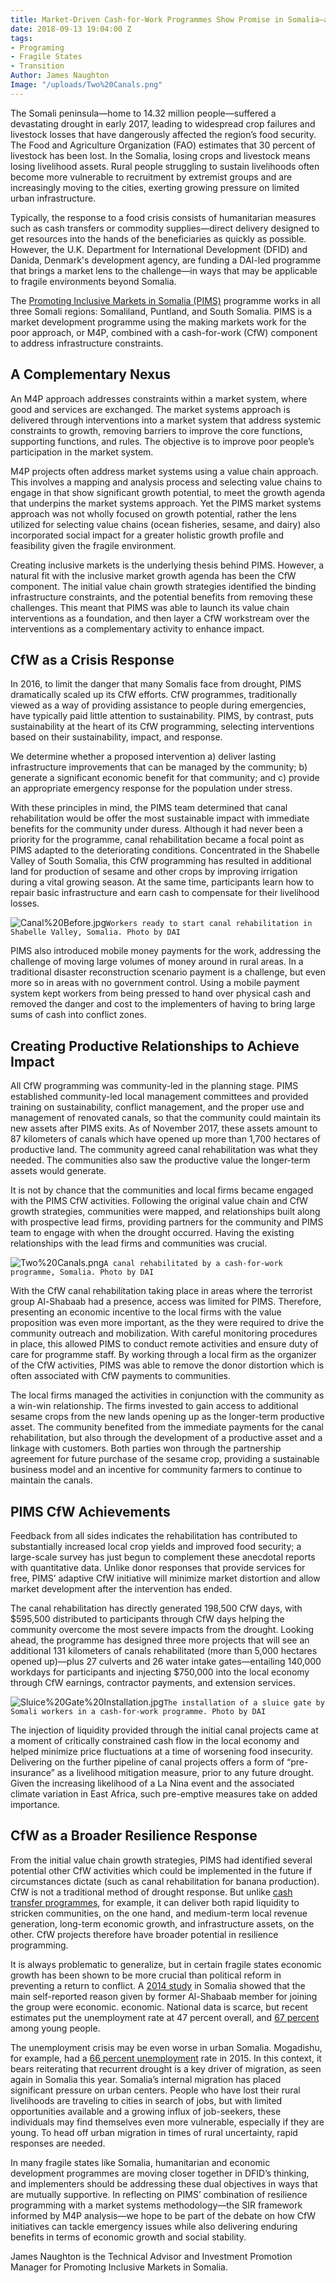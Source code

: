 ```yaml
---
title: Market-Driven Cash-for-Work Programmes Show Promise in Somalia—and Beyond?
date: 2018-09-13 19:04:00 Z
tags:
- Programing
- Fragile States
- Transition
Author: James Naughton
Image: "/uploads/Two%20Canals.png"
---
```


The Somali peninsula—home to 14.32 million people—suffered a devastating drought in early 2017, leading to widespread crop failures and livestock losses that have dangerously affected the region’s food security. The Food and Agriculture Organization (FAO) estimates that 30 percent of livestock has been lost. In the Somalia, losing crops and livestock means losing livelihood assets. Rural people struggling to sustain livelihoods often become more vulnerable to recruitment by extremist groups and are increasingly moving to the cities, exerting growing pressure on limited urban infrastructure.

Typically, the response to a food crisis consists of humanitarian measures such as cash transfers or commodity supplies—direct delivery designed to get resources into the hands of the beneficiaries as quickly as possible. However, the U.K. Department for International Development (DFID) and Danida, Denmark's development agency, are funding a DAI-led programme that brings a market lens to the challenge—in ways that may be applicable to fragile environments beyond Somalia.

<!--more-->

The [Promoting Inclusive Markets in Somalia (PIMS)](https://www.dai.com/our-work/projects/somalia-promoting-inclusive-markets-somalia) programme works in all three Somali regions: Somaliland, Puntland, and South Somalia. PIMS is a market development programme using the making markets work for the poor approach, or M4P, combined with a cash-for-work (CfW) component to address infrastructure constraints. 

## A Complementary Nexus

An M4P approach addresses constraints within a market system, where good and services are exchanged. The market systems approach is delivered through interventions into a market system that address systemic constraints to growth, removing barriers to improve the core functions, supporting functions, and rules. The objective is to improve poor people’s participation in the market system.

M4P projects often address market systems using a value chain approach. This involves a mapping and analysis process and selecting value chains to engage in that show significant growth potential, to meet the growth agenda that underpins the market systems approach. Yet the PIMS market systems approach was not wholly focused on growth potential, rather the lens utilized for selecting value chains (ocean fisheries, sesame, and dairy) also incorporated social impact for a greater holistic growth profile and feasibility given the fragile environment. 

Creating inclusive markets is the underlying thesis behind PIMS. However, a natural fit with the inclusive market growth agenda has been the CfW component. The initial value chain growth strategies identified the binding infrastructure constraints, and the potential benefits from removing these challenges. This meant that PIMS was able to launch its value chain interventions as a foundation, and then layer a CfW workstream over the interventions as a complementary activity to enhance impact. 

## CfW as a Crisis Response

In 2016, to limit the danger that many Somalis face from drought, PIMS dramatically scaled up its CfW efforts. CfW programmes, traditionally viewed as a way of providing assistance to people during emergencies, have typically paid little attention to sustainability. PIMS, by contrast, puts sustainability at the heart of its CfW programming, selecting interventions based on their sustainability, impact, and response.

We determine whether a proposed intervention a) deliver lasting infrastructure improvements that can be managed by the community; b) generate a significant economic benefit for that community; and c) provide an appropriate emergency response for the population under stress. 

With these principles in mind, the PIMS team determined that canal rehabilitation would be offer the most sustainable impact with immediate benefits for the community under duress. Although it had never been a priority for the programme, canal rehabilitation became a focal point as PIMS adapted to the deteriorating conditions. Concentrated in the Shabelle Valley of South Somalia, this CfW programming has resulted in additional land for production of sesame and other crops by improving irrigation during a vital growing season. At the same time, participants learn how to repair basic infrastructure and earn cash to compensate for their livelihood losses. 

![Canal%20Before.jpg](/uploads/Canal%20Before.jpg)`Workers ready to start canal rehabilitation in Shabelle Valley, Somalia. Photo by DAI`

PIMS also introduced mobile money payments for the work, addressing the challenge of moving large volumes of money around in rural areas. In a traditional disaster reconstruction scenario payment is a challenge, but even more so in areas with no government control. Using a mobile payment system kept workers from being pressed to hand over physical cash and removed the danger and cost to the implementers of having to bring large sums of cash into conflict zones. 

## Creating Productive Relationships to Achieve Impact

All CfW programming was community-led in the planning stage. PIMS established community-led local management committees and provided training on sustainability, conflict management, and the proper use and management of renovated canals, so that the community could maintain its new assets after PIMS exits. As of November 2017, these assets amount to 87 kilometers of canals which have opened up more than 1,700 hectares of productive land. The community agreed canal rehabilitation was what they needed. The communities also saw the productive value the longer-term assets would generate. 

It is not by chance that the communities and local firms became engaged with the PIMS CfW activities. Following the original value chain and CfW growth strategies, communities were mapped, and relationships built along with prospective lead firms, providing partners for the community and PIMS team to engage with when the drought occurred. Having the existing relationships with the lead firms and communities was crucial. 

![Two%20Canals.png](/uploads/Two%20Canals.png)`A canal rehabilitated by a cash-for-work programme, Somalia. Photo by DAI`

With the CfW canal rehabilitation taking place in areas where the terrorist group Al-Shabaab had a presence, access was limited for PIMS. Therefore, presenting an economic incentive to the local firms with the value proposition was even more important, as the they were required to drive the community outreach and mobilization. With careful monitoring procedures in place, this allowed PIMS to conduct remote activities and ensure duty of care for programme staff. By working through a local firm as the organizer of the CfW activities, PIMS was able to remove the donor distortion which is often associated with CfW payments to communities.

The local firms managed the activities in conjunction with the community as a win-win relationship. The firms invested to gain access to additional sesame crops from the new lands opening up as the longer-term productive asset. The community benefited from the immediate payments for the canal rehabilitation, but also through the development of a productive asset and a linkage with customers. Both parties won through the partnership agreement for future purchase of the sesame crop, providing a sustainable business model and an incentive for community farmers to continue to maintain the canals.

## PIMS CfW Achievements 

Feedback from all sides indicates the rehabilitation has contributed to substantially increased local crop yields and improved food security; a large-scale survey has just begun to complement these anecdotal reports with quantitative data. Unlike donor responses that provide services for free, PIMS’ adaptive CfW initiative will minimize market distortion and allow market development after the intervention has ended.  

The canal rehabilitation has directly generated 198,500 CfW days, with $595,500 distributed to participants through CfW days helping the community overcome the most severe impacts from the drought. Looking ahead, the programme has designed three more projects that will see an additional 131 kilometers of canals rehabilitated (more than 5,000 hectares opened up)—plus 27 culverts and 26 water intake gates—entailing 140,000 workdays for participants and injecting $750,000 into the local economy through CfW earnings, contractor payments, and extension services.

![Sluice%20Gate%20Installation.jpg](/uploads/Sluice%20Gate%20Installation.jpg)`The installation of a sluice gate by Somali workers in a cash-for-work programme. Photo by DAI`

The injection of liquidity provided through the initial canal projects came at a moment of critically constrained cash flow in the local economy and helped minimize price fluctuations at a time of worsening food insecurity. Delivering on the further pipeline of canal projects offers a form of “pre-insurance” as a livelihood mitigation measure, prior to any future drought. Given the increasing likelihood of a La Nina event and the associated climate variation in East Africa, such pre-emptive measures take on added importance. 

## CfW as a Broader Resilience Response

From the initial value chain growth strategies, PIMS had identified several potential other CfW activities which could be implemented in the future if circumstances dictate (such as canal rehabilitation for banana production). CfW is not a traditional method of drought response. But unlike [cash transfer programmes](https://www.dai.com/our-work/projects/kenya-hunger-safety-net-programme-phase-2-hsnp2), for example, it can deliver both rapid liquidity to stricken communities, on the one hand, and medium-term local revenue generation, long-term economic growth, and infrastructure assets, on the other. CfW projects therefore have broader potential in resilience programming. 

It is always problematic to generalize, but in certain fragile states economic growth has been shown to be more crucial than political reform in preventing a return to conflict. A [2014 study](https://issafrica.s3.amazonaws.com/site/uploads/Paper266.pdf) in Somalia showed that the main self-reported reason given by former Al-Shabaab member for joining the group were economic. economic. National data is scarce, but recent estimates put the unemployment rate at 47 percent overall, and [67 percent](http://www.oecd.org/dev/africa/) among young people. 

The unemployment crisis may be even worse in urban Somalia. Mogadishu, for example, had a [66 percent unemployment](http://fragilecities.igarape.org.br/) rate in 2015. In this context, it bears reiterating that recurrent drought is a key driver of migration, as seen again in Somalia this year. Somalia’s internal migration has placed significant pressure on urban centers. People who have lost their rural livelihoods are traveling to cities in search of jobs, but with limited opportunities available and a growing influx of job-seekers, these individuals may find themselves even more vulnerable, especially if they are young. To head off urban migration in times of rural uncertainty, rapid responses are needed. 

In many fragile states like Somalia, humanitarian and economic development programmes are moving closer together in DFID’s thinking, and implementers should be addressing these dual objectives in ways that are mutually supportive. In reflecting on PIMS’ combination of resilience programming with a market systems methodology—the SIR framework informed by M4P analysis—we hope to be part of the debate on how CfW initiatives can tackle emergency issues while also delivering enduring benefits in terms of economic growth and social stability. 

James Naughton is the Technical Advisor and Investment Promotion Manager for Promoting Inclusive Markets in Somalia.